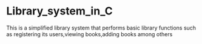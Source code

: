 # Library_system_in_C
This is a simplified library system that performs basic library functions such as registering its users,viewing books,adding books among others
